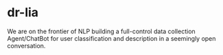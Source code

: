 # dr-lia
We are on the frontier of NLP building a full-control data collection Agent/ChatBot for user classification and description in a seemingly open conversation.
